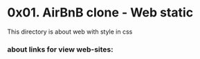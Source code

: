 
# 0x01. AirBnB clone - Web static
This directory is about web with style in css
### about links for view web-sites:

